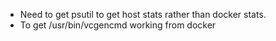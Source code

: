 - Need to get psutil to get host stats rather than docker stats.
- To get /usr/bin/vcgencmd working from docker